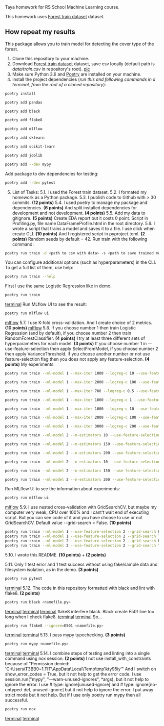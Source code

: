 Taya homework for RS School Machine Learning course.

This homework uses [Forest train dataset](https://www.kaggle.com/competitions/forest-cover-type-prediction/data) dataset.

## How repeat my results
This package allows you to train model for detecting the cover type of the forest.
1. Clone this repository to your machine.
2. Download [Forest train dataset](https://www.kaggle.com/competitions/forest-cover-type-prediction/data) dataset, save csv locally (default path is *data/train.csv* in repository's root).
[pic](https://disk.yandex.ru/i/OVLsGcZz82PNEw)
3. Make sure Python 3.9 and [Poetry](https://python-poetry.org/docs/) are installed on your machine.
4. Install the project dependencies (*run this and following commands in a terminal, from the root of a cloned repository*):
```sh
poetry install
```
```sh
poetry add pandas
```
```sh
poetry add black
```
```sh
poetry add flake8
```
```sh
poetry add mlflow
```
```sh
poetry add sklearn
```
```sh
poetry add scikit-learn
```
```sh
poetry add joblib
```
```sh
poetry add --dev mypy
```
Add package to dev dependencies for testing:
```sh
poetry add --dev pytest
```
5. List of Tasks:
5.1. I used the Forest train dataset.
5.2. I formated my homework as a Python package.
5.3. I publish code to Github with > 30 commits. **(12 points)**
5.4. I used poetry to manage my package and dependencies. **(6 points)** And split installed dependencies for development and not development. **(4 points)**
5.5. Add my data to gitignore. **(5 points)** Create EDA report but it costs 0 point. Script in Profiling.py, file name DataFrameProfile.html in the root directory. 
5.6. I wrote a script that trains a model and saves it to a file. I use click when create CLI. **(10 points)** And I registered script in pyproject.toml. **(2 points)**  Random seeds by default = 42.
Run train with the following command:
```sh
poetry run train -d <path to csv with data> -s <path to save trained model>
```
You can configure additional options (such as hyperparameters) in the CLI. To get a full list of them, use help:
```sh
poetry run train --help
```
First I use the same Logistic Regression like in demo. 
```sh
poetry run train
```
[terminal](https://disk.yandex.ru/i/3FfS6YlUtlJL6A)
Run MLflow UI to see the result:
```sh
poetry run mlflow ui
```
[mlflow](https://disk.yandex.ru/i/_hwLJt1YEBPF_A)
5.7. I use K-fold cross-validation. And I create choice of 2 metrics. **(10 points)** 
[mlflow](https://disk.yandex.ru/i/bfA_JwR8ovNG5w)
5.8.
If you choose number 1 then train Logistic Regression (and by default), if you choose number 2 then train RandomForestClassifier. **(4 points)** I try at least three different sets of hyperparameters for each model. **(3 points)** If you choose number 1 in --use-feature-selection then apply SelectFromModel, if you choose number 2 then apply VarianceThreshold. If you choose another number or not use feature-selection flag then you does not apply any feature-selection. **(4 points)**
My experiments:
```sh
poetry run train --ml-model 1 --max-iter 1000 --logreg-c 10 --use-feature-selection 1
```
```sh
poetry run train --ml-model 1 --max-iter 2000 --logreg-c 100 --use-feature-selection 1
```
```sh
poetry run train --ml-model 1 --max-iter 700 --logreg-c 0.5 --use-feature-selection 1
```
```sh
poetry run train --ml-model 1 --max-iter 1000 --logreg-c 1 --use-feature-selection 1
```
```sh
poetry run train --ml-model 1 --max-iter 1000 --logreg-c 10 --use-feature-selection 2
```
```sh
poetry run train --ml-model 1 --max-iter 2000 --logreg-c 100 --use-feature-selection 2
```
```sh
poetry run train --ml-model 1 --max-iter 3000 --logreg-c 200 --use-feature-selection 2
```
```sh
poetry run train --ml-model 2 --n-estimators 10 --use-feature-selection 1
```
```sh
poetry run train --ml-model 2 --n-estimators 150 --use-feature-selection 1
```
```sh
poetry run train --ml-model 2 --n-estimators 200 --use-feature-selection 1
```
```sh
poetry run train --ml-model 2 --n-estimators 10 --use-feature-selection 2
```
```sh
poetry run train --ml-model 2 --n-estimators 150 --use-feature-selection 2
```
```sh
poetry run train --ml-model 2 --n-estimators 200 --use-feature-selection 2
```
Run MLflow UI to see the information about experiments:
```sh
poetry run mlflow ui
```
[mlflow](https://disk.yandex.ru/i/O_80_G4_TAYVbg)
5.9. I use nested cross-validation with GridSearchCV, but maybe my computer very weak, CPU over 100% and I cant't wait end of executing script. But you can see code of it and you have choose to use or not GridSearchCV. Default value --grid-search = False. **(10 points)**
```sh
poetry run train --ml-model 1 --use-feature-selection 2 --grid-search False
poetry run train --ml-model 1 --use-feature-selection 2 --grid-search True
poetry run train --ml-model 2 --use-feature-selection 2 --grid-search False
poetry run train --ml-model 2 --use-feature-selection 2 --grid-search True
```
5.10. I wrote this README. **(10 points)** + **(2 points)**

5.11. Only 1 test error and 1 test success without using fake/sample data and filesystem isolation, as in the demo. **(3 points)**
```sh
poetry run pytest
```
[terminal](https://disk.yandex.ru/i/KXHC_2dNt2v8Ng)
5.12. The code in this repository formatted with black and lint with flake8. **(2 points)**
```sh
poetry run black <namefile.py>
```
[terminal](https://disk.yandex.ru/i/BEDZN42bQ7ngCw)
[terminal](https://disk.yandex.ru/i/Yiz_g1z9vAGxmQ)
[terminal](https://disk.yandex.ru/i/sAyNSz8V2lMXiQ)
flake8 interfere black. Black create E501 line too long when I check flake8.
[terminal](https://disk.yandex.ru/i/uj0V3mtt5jDt7w)
[terminal](https://disk.yandex.ru/i/kNKIjIo2N3OZBQ)
So...
```sh
poetry run flake8 --ignore=E501 <namefile.py>
```
[terminal](https://disk.yandex.ru/i/EM7SUT6KtPZk5w)
[terminal](https://disk.yandex.ru/i/vr_RlY96OuxV-w)
5.13. I pass mypy typechecking. **(3 points)**
```sh
poetry run mypy <namefile.py>
```
[terminal](https://disk.yandex.ru/i/M1HFug595WNfYQ)
[terminal](https://disk.yandex.ru/i/M0myvGh4d5ZHDQ)
5.14. I combine steps of testing and linting into a single command using nox session. **(2 points)**
I not use install_with_constraints because of "Permission denied: 'C:\\Users\\T3BB0~1.TIT\\AppData\\Local\\Temp\\tmp1kty95iy'"
And I switch on show_error_codes = True, but it not help to get the error code. 
I use session.run("mypy", "--warn-unused-ignores", *args), but it not help to ignore the error. 
I use # type: ignore[unused-ignore] and # type: ignore[no-untyped-def, unused-ignore] but it not help to ignore the error. 
I put away strict mode but it not help. 
But if I use only poetry run mypy then all successful.
```sh
poetry run nox
```
[terminal](https://disk.yandex.ru/i/KruqP87YL8GpcA)
[terminal](https://disk.yandex.ru/i/YemI2UaOdtDZJA)
